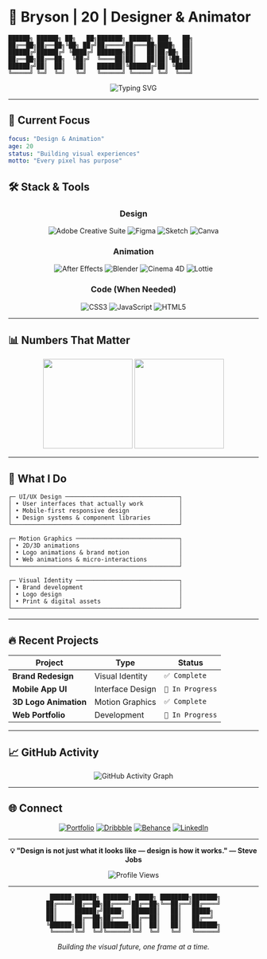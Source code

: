 # 💫 Bryson | 20 | Designer & Animator

```ascii
██████╗ ██████╗ ██╗   ██╗███████╗ ██████╗ ███╗   ██╗
██╔══██╗██╔══██╗╚██╗ ██╔╝██╔════╝██╔═══██╗████╗  ██║
██████╔╝██████╔╝ ╚████╔╝ ███████╗██║   ██║██╔██╗ ██║
██╔══██╗██╔══██╗  ╚██╔╝  ╚════██║██║   ██║██║╚██╗██║
██████╔╝██║  ██║   ██║   ███████║╚██████╔╝██║ ╚████║
╚═════╝ ╚═╝  ╚═╝   ╚═╝   ╚══════╝ ╚═════╝ ╚═╝  ╚═══╝
```

<div align="center">

![Typing SVG](https://readme-typing-svg.herokuapp.com?font=JetBrains+Mono&weight=600&size=22&duration=3000&pause=1000&color=00D9FF&center=true&vCenter=true&width=500&lines=Design+%7C+Animation+%7C+Creation;Bringing+Ideas+to+Life;20+Years+Old+%7C+Infinite+Passion)

</div>

---

## 🎯 **Current Focus**
```yaml
focus: "Design & Animation"
age: 20
status: "Building visual experiences"
motto: "Every pixel has purpose"
```

## 🛠️ **Stack & Tools**

<div align="center">

### Design
![Adobe Creative Suite](https://img.shields.io/badge/Adobe%20Creative%20Suite-FF0000?style=for-the-badge&logo=adobe&logoColor=white)
![Figma](https://img.shields.io/badge/Figma-F24E1E?style=for-the-badge&logo=figma&logoColor=white)
![Sketch](https://img.shields.io/badge/Sketch-FFB387?style=for-the-badge&logo=sketch&logoColor=black)
![Canva](https://img.shields.io/badge/Canva-00C4CC?style=for-the-badge&logo=canva&logoColor=white)

### Animation
![After Effects](https://img.shields.io/badge/After%20Effects-9999FF?style=for-the-badge&logo=adobeaftereffects&logoColor=white)
![Blender](https://img.shields.io/badge/Blender-F5792A?style=for-the-badge&logo=blender&logoColor=white)
![Cinema 4D](https://img.shields.io/badge/Cinema%204D-011A6A?style=for-the-badge&logo=cinema4d&logoColor=white)
![Lottie](https://img.shields.io/badge/Lottie-00D4FF?style=for-the-badge&logo=airbnb&logoColor=white)

### Code (When Needed)
![CSS3](https://img.shields.io/badge/CSS3-1572B6?style=for-the-badge&logo=css3&logoColor=white)
![JavaScript](https://img.shields.io/badge/JavaScript-F7DF1E?style=for-the-badge&logo=javascript&logoColor=black)
![HTML5](https://img.shields.io/badge/HTML5-E34F26?style=for-the-badge&logo=html5&logoColor=white)

</div>

---

## 📊 **Numbers That Matter**

<div align="center">

<img height="180em" src="https://github-readme-stats.vercel.app/api?username=bryson&show_icons=true&theme=tokyonight&include_all_commits=true&count_private=true"/>
<img height="180em" src="https://github-readme-stats.vercel.app/api/top-langs/?username=bryson&layout=compact&langs_count=7&theme=tokyonight"/>

</div>

---

## 🎨 **What I Do**

```
┌─ UI/UX Design ────────────────────────────────┐
│ • User interfaces that actually work          │
│ • Mobile-first responsive design              │
│ • Design systems & component libraries        │
└───────────────────────────────────────────────┘

┌─ Motion Graphics ─────────────────────────────┐
│ • 2D/3D animations                            │
│ • Logo animations & brand motion              │
│ • Web animations & micro-interactions         │
└───────────────────────────────────────────────┘

┌─ Visual Identity ─────────────────────────────┐
│ • Brand development                           │
│ • Logo design                                 │
│ • Print & digital assets                      │
└───────────────────────────────────────────────┘
```

---

## 🔥 **Recent Projects**

<div align="center">

| Project | Type | Status |
|---------|------|--------|
| **Brand Redesign** | Visual Identity | `✅ Complete` |
| **Mobile App UI** | Interface Design | `🚧 In Progress` |
| **3D Logo Animation** | Motion Graphics | `✅ Complete` |
| **Web Portfolio** | Development | `🚧 In Progress` |

</div>

---

## 📈 **GitHub Activity**

<div align="center">

![GitHub Activity Graph](https://github-readme-activity-graph.vercel.app/graph?username=bryson&theme=tokyo-night&hide_border=true)

</div>

---

## 🌐 **Connect**

<div align="center">

[![Portfolio](https://img.shields.io/badge/Portfolio-000000?style=for-the-badge&logo=vercel&logoColor=white)](https://bryson.dev)
[![Dribbble](https://img.shields.io/badge/Dribbble-EA4C89?style=for-the-badge&logo=dribbble&logoColor=white)](https://dribbble.com/bryson)
[![Behance](https://img.shields.io/badge/Behance-1769FF?style=for-the-badge&logo=behance&logoColor=white)](https://behance.net/bryson)
[![LinkedIn](https://img.shields.io/badge/LinkedIn-0077B5?style=for-the-badge&logo=linkedin&logoColor=white)](https://linkedin.com/in/bryson)

</div>

---

<div align="center">

**💡 "Design is not just what it looks like — design is how it works." — Steve Jobs**

![Profile Views](https://komarev.com/ghpvc/?username=bryson&color=00d9ff&style=for-the-badge)

</div>

---

<div align="center">

```
 ██████╗██████╗ ███████╗ █████╗ ████████╗███████╗
██╔════╝██╔══██╗██╔════╝██╔══██╗╚══██╔══╝██╔════╝
██║     ██████╔╝█████╗  ███████║   ██║   █████╗  
██║     ██╔══██╗██╔══╝  ██╔══██║   ██║   ██╔══╝  
╚██████╗██║  ██║███████╗██║  ██║   ██║   ███████╗
 ╚═════╝╚═╝  ╚═╝╚══════╝╚═╝  ╚═╝   ╚═╝   ╚══════╝
```

*Building the visual future, one frame at a time.*

</div>